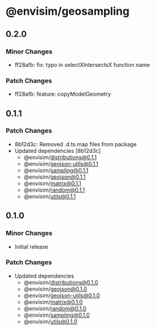 # @envisim/geosampling

## 0.2.0

### Minor Changes

- ff28afb: fix: typo in selectXIntersectsX function name

### Patch Changes

- ff28afb: feature: copyModelGeometry

## 0.1.1

### Patch Changes

- 8b12d3c: Removed .d.ts.map files from package
- Updated dependencies [8b12d3c]
  - @envisim/distributions@0.1.1
  - @envisim/geojson-utils@0.1.1
  - @envisim/sampling@0.1.1
  - @envisim/geojson@0.1.1
  - @envisim/matrix@0.1.1
  - @envisim/random@0.1.1
  - @envisim/utils@0.1.1

## 0.1.0

### Minor Changes

- Initial release

### Patch Changes

- Updated dependencies
  - @envisim/distributions@0.1.0
  - @envisim/geojson@0.1.0
  - @envisim/geojson-utils@0.1.0
  - @envisim/matrix@0.1.0
  - @envisim/random@0.1.0
  - @envisim/sampling@0.1.0
  - @envisim/utils@0.1.0
